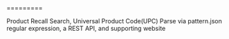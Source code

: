 
=========

Product Recall Search, Universal Product Code(UPC) Parse via pattern.json regular expression, a REST API, and supporting website
